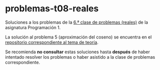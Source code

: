 # problemas-t08-reales

Soluciones a los problemas de la [6.ª clase de problemas (reales)](https://miguel-latre.github.io/transparencias/problemas-6-reales.pdf) de la asignatura Programación 1.

La solución al problema 5 (aproximación del coseno) se encuentra en el
[repositorio correspondiente al tema de teoría](https://github.com/prog1-eina/tema-08-reales).

Se recomienda **no consultar** estas soluciones hasta **después** de haber intentado resolver los problemas o haber asistido a la clase de problemas correspondiente.
